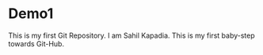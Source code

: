 # Demo1
This is my first Git Repository.
I am Sahil Kapadia. This is my first baby-step towards Git-Hub.
